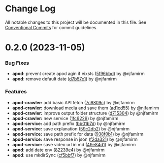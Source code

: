 # Change Log

All notable changes to this project will be documented in this file.
See [Conventional Commits](https://conventionalcommits.org) for commit guidelines.

# 0.2.0 (2023-11-05)

### Bug Fixes

* **apod:** prevent create apod agin if eixsts ([5f96bbd](https://github.com/njfamirm/alwatr-community/commit/5f96bbdf346a6e60ffcee3dab3599960da091cac)) by @njfamirm
* **apod:** remove default date ([d7b57c1](https://github.com/njfamirm/alwatr-community/commit/d7b57c1aba397ebd58bc3a204c9984da3c3293b5)) by @njfamirm

### Features

* **apod-crawler:** add basic API fetch ([7c9809c](https://github.com/njfamirm/alwatr-community/commit/7c9809c6f4087dc62d48ea9036c2693954849c04)) by @njfamirm
* **apod-crawler:** download media and save them ([ad1cd55](https://github.com/njfamirm/alwatr-community/commit/ad1cd55249d3301172a8186f9c75469774e917aa)) by @njfamirm
* **apod-crawler:** improve output folder structure ([d715304](https://github.com/njfamirm/alwatr-community/commit/d71530460595c82af632ac3213af3eaf9b196cfd)) by @njfamirm
* **apod-crawler:** new service ([1fc6229](https://github.com/njfamirm/alwatr-community/commit/1fc62295690f4f70beb19784ea23bc397bcf81a5)) by @njfamirm
* **apod-service:** add path prefix ([bb01b7d](https://github.com/njfamirm/alwatr-community/commit/bb01b7d1ebd228da596cf5546e7af6c831de35bc)) by @njfamirm
* **apod-service:** save explanation ([59c2db2](https://github.com/njfamirm/alwatr-community/commit/59c2db216cc463adbf356372fff4452f5c34c7b3)) by @njfamirm
* **apod-service:** save path prefix for data ([938f0b1](https://github.com/njfamirm/alwatr-community/commit/938f0b197cf8d61133ba48e48b5ac8eaeb0cda15)) by @njfamirm
* **apod-service:** save response in json ([f2da321](https://github.com/njfamirm/alwatr-community/commit/f2da321b1b652fe41ed97e3053d477c4a6bbab07)) by @njfamirm
* **apod-service:** save video url in md ([49e84d1](https://github.com/njfamirm/alwatr-community/commit/49e84d1a0fb293d5a2df3fffcfff21112f71b409)) by @njfamirm
* **apod:** add date env ([82239e4](https://github.com/njfamirm/alwatr-community/commit/82239e4fe6dbaa421cefb5a340c8fb3658c485ef)) by @njfamirm
* **apod:** use mkdirSync ([cf5bbf7](https://github.com/njfamirm/alwatr-community/commit/cf5bbf792bfb034dc99be0ee3b72569d60070941)) by @njfamirm
